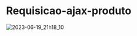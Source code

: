 # Requisicao-ajax-produto

![2023-06-19_21h18_10](https://github.com/OtavioAlvim/Requisicao-ajax-produto/assets/98673019/c2f1063d-9453-465d-948a-3ee6abf6498d)
